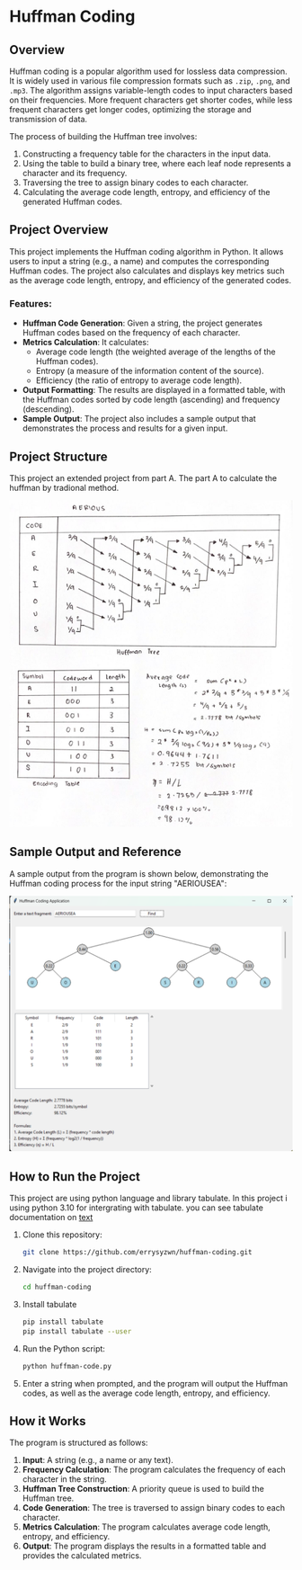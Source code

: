 # Huffman Coding

## Overview

Huffman coding is a popular algorithm used for lossless data compression. It is widely used in various file compression formats such as `.zip`, `.png`, and `.mp3`. The algorithm assigns variable-length codes to input characters based on their frequencies. More frequent characters get shorter codes, while less frequent characters get longer codes, optimizing the storage and transmission of data.

The process of building the Huffman tree involves:
1. Constructing a frequency table for the characters in the input data.
2. Using the table to build a binary tree, where each leaf node represents a character and its frequency.
3. Traversing the tree to assign binary codes to each character.
4. Calculating the average code length, entropy, and efficiency of the generated Huffman codes.

## Project Overview

This project implements the Huffman coding algorithm in Python. It allows users to input a string (e.g., a name) and computes the corresponding Huffman codes. The project also calculates and displays key metrics such as the average code length, entropy, and efficiency of the generated codes.

### Features:
- **Huffman Code Generation**: Given a string, the project generates Huffman codes based on the frequency of each character.
- **Metrics Calculation**: It calculates:
  - Average code length (the weighted average of the lengths of the Huffman codes).
  - Entropy (a measure of the information content of the source).
  - Efficiency (the ratio of entropy to average code length).
- **Output Formatting**: The results are displayed in a formatted table, with the Huffman codes sorted by code length (ascending) and frequency (descending).
- **Sample Output**: The project also includes a sample output that demonstrates the process and results for a given input.

## Project Structure

This project an extended project from part A. The part A to calculate the huffman by tradional method.

![Part A](./image/part_a.png)

## Sample Output and Reference

A sample output from the program is shown below, demonstrating the Huffman coding process for the input string "AERIOUSEA":

![Sample Output](./image/sample_output.png)


## How to Run the Project

This project are using python language and library tabulate. In this project i using python 3.10 for intergrating with tabulate. you can see tabulate documentation on [text](https://pypi.org/project/tabulate/)

1. Clone this repository:

    ```bash
    git clone https://github.com/errysyzwn/huffman-coding.git
    ```

2. Navigate into the project directory:

    ```bash
    cd huffman-coding
    ```

3. Install tabulate
    
    ```bash
    pip install tabulate
    pip install tabulate --user
    ```

4. Run the Python script:

    ```bash
    python huffman-code.py
    ```

4. Enter a string when prompted, and the program will output the Huffman codes, as well as the average code length, entropy, and efficiency.

## How it Works

The program is structured as follows:
1. **Input**: A string (e.g., a name or any text).
2. **Frequency Calculation**: The program calculates the frequency of each character in the string.
3. **Huffman Tree Construction**: A priority queue is used to build the Huffman tree.
4. **Code Generation**: The tree is traversed to assign binary codes to each character.
5. **Metrics Calculation**: The program calculates average code length, entropy, and efficiency.
6. **Output**: The program displays the results in a formatted table and provides the calculated metrics.